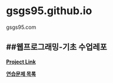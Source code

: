 # gsgs95.github.io
gsgs95.com

##웹프로그래밍-기초 수업레포
---
**[Project Link](https://gsgs95.github.io "Project:Intro")**

**[연습문제 목록](https://gsgs95.github.io/practice/ "수업시간에 다룬 연습문제들 모음")**
